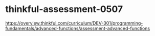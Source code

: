 # thinkful-assessment-0507
https://overview.thinkful.com/curriculum/DEV-301/programming-fundamentals/advanced-functions/assessment-advanced-functions
